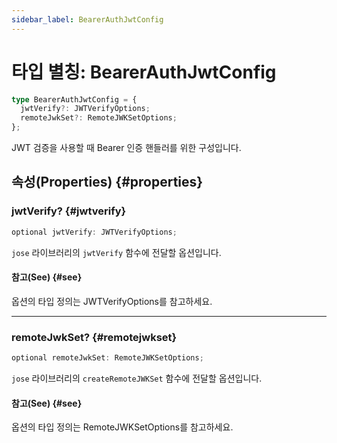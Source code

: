 ```yaml
---
sidebar_label: BearerAuthJwtConfig
---
```


# 타입 별칭: BearerAuthJwtConfig

```ts
type BearerAuthJwtConfig = {
  jwtVerify?: JWTVerifyOptions;
  remoteJwkSet?: RemoteJWKSetOptions;
};
```

JWT 검증을 사용할 때 Bearer 인증 핸들러를 위한 구성입니다.

## 속성(Properties) {#properties}

### jwtVerify? {#jwtverify}

```ts
optional jwtVerify: JWTVerifyOptions;
```

`jose` 라이브러리의 `jwtVerify` 함수에 전달할 옵션입니다.

#### 참고(See) {#see}

옵션의 타입 정의는 JWTVerifyOptions를 참고하세요.

***

### remoteJwkSet? {#remotejwkset}

```ts
optional remoteJwkSet: RemoteJWKSetOptions;
```

`jose` 라이브러리의 `createRemoteJWKSet` 함수에 전달할 옵션입니다.

#### 참고(See) {#see}

옵션의 타입 정의는 RemoteJWKSetOptions를 참고하세요.
